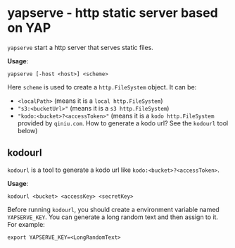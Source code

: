 yapserve - http static server based on YAP
====

`yapserve` start a http server that serves static files.

**Usage**:

```
yapserve [-host <host>] <scheme>
```

Here `scheme` is used to create a `http.FileSystem` object. It can be:

* `<localPath>` (means it is a `local http.FileSystem`)
* `"s3:<bucketUrl>"` (means it is a `s3 http.FileSystem`)
* `"kodo:<bucket>?<accessToken>"` (means it is a `kodo http.FileSystem` provided by `qiniu.com`. How to generate a kodo url? See the `kodourl` tool below)


## kodourl

`kodourl` is a tool to generate a kodo url like `kodo:<bucket>?<accessToken>`.

**Usage**:

```
kodourl <bucket> <accessKey> <secretKey>
```

Before running `kodourl`, you should create a environment variable named `YAPSERVE_KEY`. You can generate a long random text and then assign to it. For example:

```
export YAPSERVE_KEY=<LongRandomText>
```
